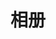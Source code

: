 ---
layout: albums
title: 相册
icon: i-ri-gallery-line
nav: false
comment: false
toc: false
aside: false
albums:
  - caption: 我
    cover: /images/kazusa.jpg
    desc: 存个证件照，经常找不到x

---